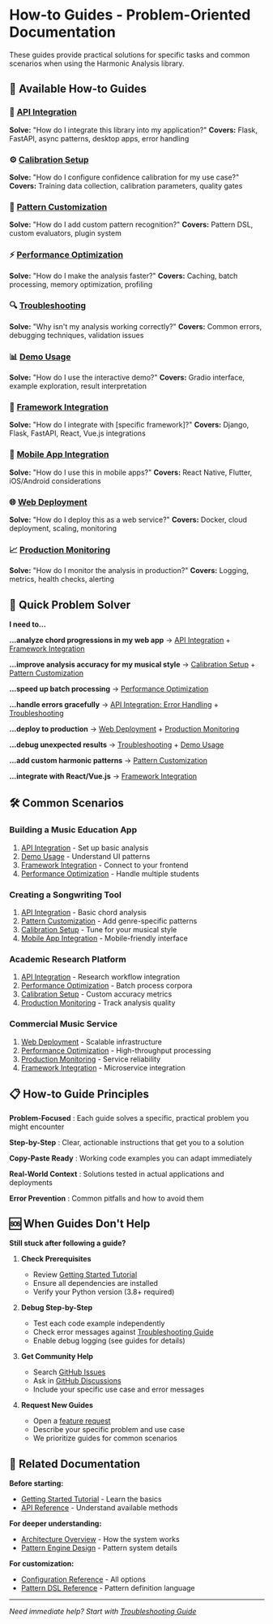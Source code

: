# How-to Guides - Problem-Oriented Documentation

These guides provide practical solutions for specific tasks and common scenarios when using the Harmonic Analysis library.

## 🔧 Available How-to Guides

### 🚀 [API Integration](api-integration.md)
**Solve:** "How do I integrate this library into my application?"
**Covers:** Flask, FastAPI, async patterns, desktop apps, error handling

### ⚙️ [Calibration Setup](calibration-setup.md)
**Solve:** "How do I configure confidence calibration for my use case?"
**Covers:** Training data collection, calibration parameters, quality gates

### 🎨 [Pattern Customization](pattern-customization.md)
**Solve:** "How do I add custom pattern recognition?"
**Covers:** Pattern DSL, custom evaluators, plugin system

### ⚡ [Performance Optimization](performance-optimization.md)
**Solve:** "How do I make the analysis faster?"
**Covers:** Caching, batch processing, memory optimization, profiling

### 🔍 [Troubleshooting](troubleshooting.md)
**Solve:** "Why isn't my analysis working correctly?"
**Covers:** Common errors, debugging techniques, validation issues

### 📊 [Demo Usage](demo-usage.md)
**Solve:** "How do I use the interactive demo?"
**Covers:** Gradio interface, example exploration, result interpretation

### 🔌 [Framework Integration](framework-integration.md)
**Solve:** "How do I integrate with [specific framework]?"
**Covers:** Django, Flask, FastAPI, React, Vue.js integrations

### 📱 [Mobile App Integration](mobile-integration.md)
**Solve:** "How do I use this in mobile apps?"
**Covers:** React Native, Flutter, iOS/Android considerations

### 🌐 [Web Deployment](web-deployment.md)
**Solve:** "How do I deploy this as a web service?"
**Covers:** Docker, cloud deployment, scaling, monitoring

### 📈 [Production Monitoring](production-monitoring.md)
**Solve:** "How do I monitor the analysis in production?"
**Covers:** Logging, metrics, health checks, alerting

## 🎯 Quick Problem Solver

**I need to...**

**...analyze chord progressions in my web app**
→ [API Integration](api-integration.md) + [Framework Integration](framework-integration.md)

**...improve analysis accuracy for my musical style**
→ [Calibration Setup](calibration-setup.md) + [Pattern Customization](pattern-customization.md)

**...speed up batch processing**
→ [Performance Optimization](performance-optimization.md)

**...handle errors gracefully**
→ [API Integration: Error Handling](api-integration.md#error-handling) + [Troubleshooting](troubleshooting.md)

**...deploy to production**
→ [Web Deployment](web-deployment.md) + [Production Monitoring](production-monitoring.md)

**...debug unexpected results**
→ [Troubleshooting](troubleshooting.md) + [Demo Usage](demo-usage.md)

**...add custom harmonic patterns**
→ [Pattern Customization](pattern-customization.md)

**...integrate with React/Vue.js**
→ [Framework Integration](framework-integration.md)

## 🛠️ Common Scenarios

### Building a Music Education App
1. [API Integration](api-integration.md) - Set up basic analysis
2. [Demo Usage](demo-usage.md) - Understand UI patterns
3. [Framework Integration](framework-integration.md) - Connect to your frontend
4. [Performance Optimization](performance-optimization.md) - Handle multiple students

### Creating a Songwriting Tool
1. [API Integration](api-integration.md) - Basic chord analysis
2. [Pattern Customization](pattern-customization.md) - Add genre-specific patterns
3. [Calibration Setup](calibration-setup.md) - Tune for your musical style
4. [Mobile App Integration](mobile-integration.md) - Mobile-friendly interface

### Academic Research Platform
1. [API Integration](api-integration.md) - Research workflow integration
2. [Performance Optimization](performance-optimization.md) - Batch process corpora
3. [Calibration Setup](calibration-setup.md) - Custom accuracy metrics
4. [Production Monitoring](production-monitoring.md) - Track analysis quality

### Commercial Music Service
1. [Web Deployment](web-deployment.md) - Scalable infrastructure
2. [Performance Optimization](performance-optimization.md) - High-throughput processing
3. [Production Monitoring](production-monitoring.md) - Service reliability
4. [Framework Integration](framework-integration.md) - Microservice integration

## 📋 How-to Guide Principles

**Problem-Focused**
: Each guide solves a specific, practical problem you might encounter

**Step-by-Step**
: Clear, actionable instructions that get you to a solution

**Copy-Paste Ready**
: Working code examples you can adapt immediately

**Real-World Context**
: Solutions tested in actual applications and deployments

**Error Prevention**
: Common pitfalls and how to avoid them

## 🆘 When Guides Don't Help

**Still stuck after following a guide?**

1. **Check Prerequisites**
   - Review [Getting Started Tutorial](../tutorials/getting-started.md)
   - Ensure all dependencies are installed
   - Verify your Python version (3.8+ required)

2. **Debug Step-by-Step**
   - Test each code example independently
   - Check error messages against [Troubleshooting Guide](troubleshooting.md)
   - Enable debug logging (see guides for details)

3. **Get Community Help**
   - Search [GitHub Issues](https://github.com/your-repo/harmonic-analysis/issues)
   - Ask in [GitHub Discussions](https://github.com/your-repo/harmonic-analysis/discussions)
   - Include your specific use case and error messages

4. **Request New Guides**
   - Open a [feature request](https://github.com/your-repo/harmonic-analysis/issues/new)
   - Describe your specific problem and use case
   - We prioritize guides for common scenarios

## 🔗 Related Documentation

**Before starting:**
- [Getting Started Tutorial](../tutorials/getting-started.md) - Learn the basics
- [API Reference](../reference/api-reference.md) - Understand available methods

**For deeper understanding:**
- [Architecture Overview](../explanation/architecture.md) - How the system works
- [Pattern Engine Design](../explanation/pattern-engine.md) - Pattern system details

**For customization:**
- [Configuration Reference](../reference/configuration.md) - All options
- [Pattern DSL Reference](../reference/pattern-dsl.md) - Pattern definition language

---

*Need immediate help? Start with [Troubleshooting Guide](troubleshooting.md)*
